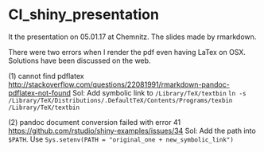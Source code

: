 # CI_shiny_presentation
It the presentation on 05.01.17 at Chemnitz.
The slides made by rmarkdown.

There were two errors when I render the pdf even having LaTex on OSX.
Solutions have been discussed on the web.

(1) cannot find pdflatex
http://stackoverflow.com/questions/22081991/rmarkdown-pandoc-pdflatex-not-found
Sol:
Add symbolic link to `/Library/TeX/textbin`
`ln -s /Library/TeX/Distributions/.DefaultTeX/Contents/Programs/texbin /Library/TeX/textbin`

(2) pandoc document conversion failed with error 41
https://github.com/rstudio/shiny-examples/issues/34
Sol:
Add the path into `$PATH`.
Use `Sys.setenv(PATH = "original_one + new_symbolic_link")`
